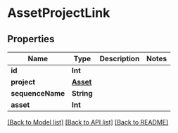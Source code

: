 # AssetProjectLink

## Properties

Name | Type | Description | Notes
------------ | ------------- | ------------- | -------------
**id** | **Int** |  | 
**project** | [**Asset**](Asset.md) |  | 
**sequenceName** | **String** |  | 
**asset** | **Int** |  | 

[[Back to Model list]](../#documentation-for-models) [[Back to API list]](../#documentation-for-api-endpoints) [[Back to README]](../)


